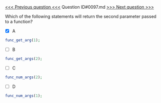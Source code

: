 [<<< Previous question <<<](0096.md)  Question ID#0097.md  [>>> Next question >>>](0098.md) 

Which of the following statements will return the second parameter passed to a function?

- [x] A
```php
func_get_arg(1);
```

- [ ] B
```php
func_get_args(2);
```

- [ ] C
```php
func_num_args(2);
```

- [ ] D
```php
func_num_args(1);
```

